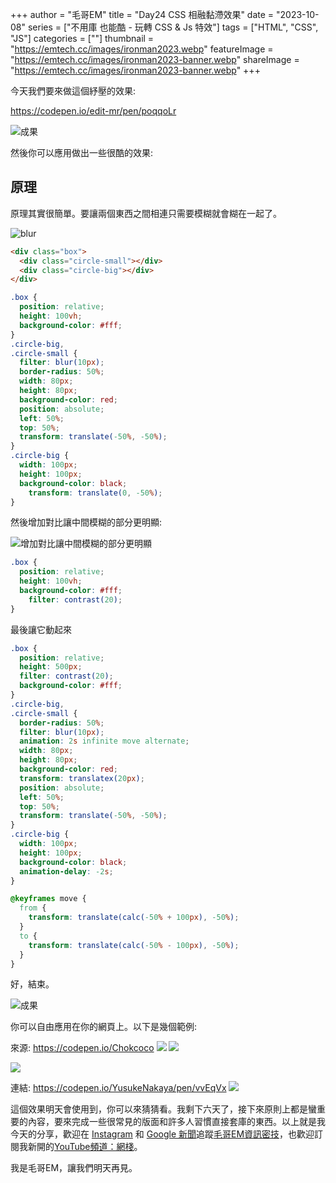 +++
author = "毛哥EM"
title = "Day24 CSS 相融黏滯效果"
date = "2023-10-08"
series = ["不用庫 也能酷 - 玩轉 CSS & Js 特效"]
tags = ["HTML", "CSS", "JS"]
categories = [""]
thumbnail = "https://emtech.cc/images/ironman2023.webp"
featureImage = "https://emtech.cc/images/ironman2023-banner.webp"
shareImage = "https://emtech.cc/images/ironman2023-banner.webp"
+++

今天我們要來做這個紓壓的效果:

https://codepen.io/edit-mr/pen/poqqoLr

![成果](https://emtech.cc/post/2023ironman-24/final.gif)

然後你可以應用做出一些很酷的效果:

## 原理

原理其實很簡單。要讓兩個東西之間相連只需要模糊就會糊在一起了。

![blur](https://emtech.cc/post/2023ironman-24/blur.webp)

```html
<div class="box">
  <div class="circle-small"></div>
  <div class="circle-big"></div>
</div>
```

```css
.box {
  position: relative;
  height: 100vh;
  background-color: #fff;
}
.circle-big,
.circle-small {
  filter: blur(10px);
  border-radius: 50%;
  width: 80px;
  height: 80px;
  background-color: red;
  position: absolute;
  left: 50%;
  top: 50%;
  transform: translate(-50%, -50%);
}
.circle-big {
  width: 100px;
  height: 100px;
  background-color: black;
    transform: translate(0, -50%);
}
```

然後增加對比讓中間模糊的部分更明顯:

![增加對比讓中間模糊的部分更明顯](https://emtech.cc/post/2023ironman-24/contrast.webp)

```css
.box {
  position: relative;
  height: 100vh;
  background-color: #fff;
    filter: contrast(20);
}
```

最後讓它動起來
```css
.box {
  position: relative;
  height: 500px;
  filter: contrast(20);
  background-color: #fff;
}
.circle-big,
.circle-small {
  border-radius: 50%;
  filter: blur(10px);
  animation: 2s infinite move alternate;
  width: 80px;
  height: 80px;
  background-color: red;
  transform: translatex(20px);
  position: absolute;
  left: 50%;
  top: 50%;
  transform: translate(-50%, -50%);
}
.circle-big {
  width: 100px;
  height: 100px;
  background-color: black;
  animation-delay: -2s;
}

@keyframes move {
  from {
    transform: translate(calc(-50% + 100px), -50%);
  }
  to {
    transform: translate(calc(-50% - 100px), -50%);
  }
}

```

好，結束。

![成果](https://emtech.cc/post/2023ironman-24/final.gif)

你可以自由應用在你的網頁上。以下是幾個範例:

來源: https://codepen.io/Chokcoco
![](https://emtech.cc/post/2023ironman-24/water.gif) 
![](https://emtech.cc/post/2023ironman-24/circle.gif)

 ![](https://emtech.cc/post/2023ironman-24/fire.png)

連結: https://codepen.io/YusukeNakaya/pen/vvEqVx
![](https://emtech.cc/post/2023ironman-24/move.gif) 

這個效果明天會使用到，你可以來猜猜看。我剩下六天了，接下來原則上都是蠻重要的內容，要來完成一些很常見的版面和許多人習慣直接套庫的東西。以上就是我今天的分享，歡迎在 [Instagram](https://www.instagram.com/em.tec.blog) 和 [Google 新聞](https://news.google.com/publications/CAAqBwgKMKXLvgswsubVAw?ceid=TW:zh-Hant&oc=3)追蹤[毛哥EM資訊密技](https://emtech.cc/)，也歡迎訂閱我新開的[YouTube頻道：網棧](https://www.youtube.com/@webpallet)。

我是毛哥EM，讓我們明天再見。
